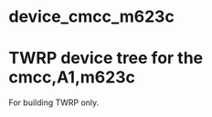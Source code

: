 # device_cmcc_m623c
TWRP device tree for the cmcc,A1,m623c
========================================================

For building TWRP only.
